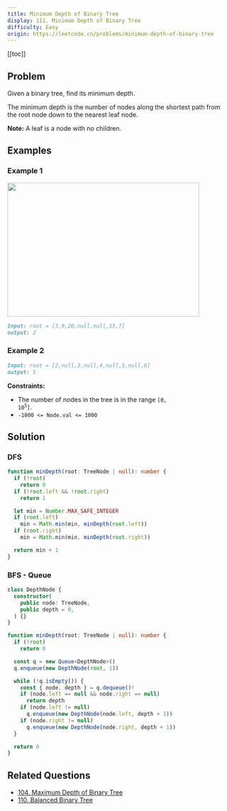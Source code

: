 ```yaml
---
title: Minimum Depth of Binary Tree
display: 111. Minimum Depth of Binary Tree
difficulty: Easy
origin: https://leetcode.cn/problems/minimum-depth-of-binary-tree
---
```


[[toc]]

## Problem

Given a binary tree, find its minimum depth.

The minimum depth is the number of nodes along the shortest path from the root node down to the nearest leaf node.

**Note:** A leaf is a node with no children.

## Examples

### Example 1

<img alt="" src="https://assets.leetcode.com/uploads/2020/10/12/ex_depth.jpg" style="width: 432px; height: 302px;" />

```md
Input: root = [3,9,20,null,null,15,7]
output: 2
```

### Example 2

```md
Input: root = [2,null,3,null,4,null,5,null,6]
output: 5
```

**Constraints:**

- The number of nodes in the tree is in the range <code>[0, 10<sup>5</sup>]</code>.
- `-1000 <= Node.val <= 1000`

## Solution

### DFS

```ts
function minDepth(root: TreeNode | null): number {
  if (!root)
    return 0
  if (!root.left && !root.right)
    return 1

  let min = Number.MAX_SAFE_INTEGER
  if (root.left)
    min = Math.min(min, minDepth(root.left))
  if (root.right)
    min = Math.min(min, minDepth(root.right))

  return min + 1
}
```

### BFS - Queue

```ts
class DepthNode {
  constructor(
    public node: TreeNode,
    public depth = 0,
  ) {}
}

function minDepth(root: TreeNode | null): number {
  if (!root)
    return 0

  const q = new Queue<DepthNode>()
  q.enqueue(new DepthNode(root, 1))

  while (!q.isEmpty()) {
    const { node, depth } = q.dequeue()!
    if (node.left == null && node.right == null)
      return depth
    if (node.left != null)
      q.enqueue(new DepthNode(node.left, depth + 1))
    if (node.right != null)
      q.enqueue(new DepthNode(node.right, depth + 1))
  }

  return 0
}
```


## Related Questions

- [104. Maximum Depth of Binary Tree](/structures/tree/104)
- [110. Balanced Binary Tree](/structures/tree/110)
